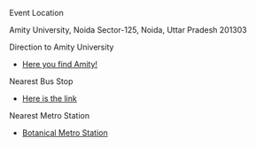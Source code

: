 Event Location

Amity University, Noida Sector-125, Noida, Uttar Pradesh 201303

Direction to Amity University

- [Here you find Amity!](https://www.google.co.in/maps/place/Amity+University/@28.544197,77.331183,17z/data=!3m1!4b1!4m5!3m4!1s0x390ce42f4705b481:0x52c03aa1353900b6!8m2!3d28.544197!4d77.333377)


Nearest Bus Stop
- [Here is the link](https://www.google.com/search?client=ubuntu&channel=fs&q=nearest+bus+stop+near+amity&ie=utf-8&oe=utf-8&gfe_rd=cr&dcr=0&ei=NU18Wr6rDsamX5OfjYgJ&hs=jmo&npsic=0&rflfq=1&rlha=0&rllag=28547169,77334725,168&tbm=lcl&rldimm=17853549118701840152&ved=0ahUKEwj1he-Is5bZAhUIMGMKHRcLBKMQvS4ILzAA&tbs=lrf:,lf:1,lf_ui:8#gfe_rd=cr&rlfi=hd:;si:;mv:!1m3!1d6955.022945301649!2d77.33491999999998!3d28.542919!2m3!1f0!2f0!3f0!3m2!1i378!2i381!4f13.1)

Nearest Metro Station
- [Botanical Metro Station](https://www.google.co.in/maps/dir/''/botanical+metro+station+address/data=!4m5!4m4!1m0!1m2!1m1!1s0x390ce5caec845613:0x79f8492aa383a469?sa=X&ved=0ahUKEwiOmq6As5bZAhVELmMKHWlDAeYQ9RcIiQEwDA)
